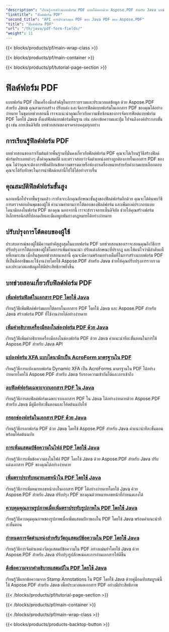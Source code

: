 ```yaml
---
"description": "เรียนรู้การสร้างแบบฟอร์ม PDF แบบโต้ตอบด้วย Aspose.PDF สำหรับ Java บทช่วยสอนที่ครอบคลุมสำหรับการจัดการฟิลด์แบบฟอร์มอย่างมีประสิทธิภาพ"
"linktitle": "ฟิลด์ฟอร์ม PDF"
"second_title": "API การประมวลผล PDF ของ Java PDF ของ Aspose.PDF"
"title": "ฟิลด์ฟอร์ม PDF"
"url": "/th/java/pdf-form-fields/"
"weight": 11
---
```


{{< blocks/products/pf/main-wrap-class >}}

{{< blocks/products/pf/main-container >}}

{{< blocks/products/pf/tutorial-page-section >}}

# ฟิลด์ฟอร์ม PDF


แบบฟอร์ม PDF เป็นเครื่องมือสำคัญในการรวบรวมและประมวลผลข้อมูล ด้วย Aspose.PDF สำหรับ Java คุณสามารถสร้าง ปรับแต่ง และจัดการฟิลด์แบบฟอร์มในเอกสาร PDF ของคุณได้อย่างง่ายดาย ในชุดบทช่วยสอนนี้ เราจะแนะนำคุณเกี่ยวกับความซับซ้อนของการจัดการฟิลด์แบบฟอร์ม PDF โดยใช้ Java ตั้งแต่ฟิลด์แบบฟอร์มพื้นฐาน เช่น กล่องข้อความและปุ่ม ไปจนถึงองค์ประกอบขั้นสูง เช่น ลายเซ็นดิจิทัล บทช่วยสอนของเราครอบคลุมทุกอย่าง

## การเรียนรู้ฟิลด์ฟอร์ม PDF

บทช่วยสอนของเราเริ่มต้นด้วยพื้นฐานที่มั่นคงเกี่ยวกับฟิลด์ฟอร์ม PDF คุณจะได้เรียนรู้วิธีสร้างฟิลด์ฟอร์มประเภทต่างๆ ตั้งค่าคุณสมบัติ และตรวจสอบว่าจัดตำแหน่งอย่างถูกต้องภายในเอกสาร PDF ของคุณ ไม่ว่าคุณจะต้องการฟิลด์ป้อนข้อความธรรมดาหรือช่องกาเครื่องหมายสำหรับคำถามแบบเลือกตอบ คุณจะได้รับทักษะในการนำฟิลด์เหล่านี้ไปใช้ได้อย่างราบรื่น

## คุณสมบัติฟิลด์ฟอร์มขั้นสูง

นอกเหนือไปจากพื้นฐานแล้ว เรายังเจาะลึกคุณลักษณะขั้นสูงของฟิลด์ฟอร์มอีกด้วย คุณจะได้ค้นพบวิธีการตรวจสอบอินพุตของผู้ใช้ คำนวณค่าตามการโต้ตอบของฟิลด์ฟอร์ม และเพิ่มองค์ประกอบแบบไดนามิกลงในฟอร์ม PDF ของคุณ นอกจากนี้ เราจะสำรวจลายเซ็นดิจิทัล ช่วยให้คุณสร้างฟอร์มอิเล็กทรอนิกส์ที่ปลอดภัยและมีผลผูกพันทางกฎหมายได้อย่างง่ายดาย

## ปรับปรุงการโต้ตอบของผู้ใช้

ประสบการณ์ของผู้ใช้มีความสำคัญสูงสุดในแบบฟอร์ม PDF บทช่วยสอนของเราจะสอนคุณถึงวิธีการปรับปรุงการโต้ตอบของผู้ใช้โดยการเพิ่มคำแนะนำ ปรับแต่งลักษณะที่ปรากฏ และให้แน่ใจว่ามีลำดับแท็บที่เหมาะสม เมื่อสิ้นสุดบทช่วยสอนเหล่านี้ คุณจะมีความพร้อมอย่างเต็มที่ในการสร้างแบบฟอร์ม PDF ที่เป็นมืออาชีพและใช้งานง่ายโดยใช้ Aspose.PDF สำหรับ Java ช่วยให้คุณปรับปรุงการรวบรวมและประมวลผลข้อมูลให้มีประสิทธิภาพยิ่งขึ้น

## บทช่วยสอนเกี่ยวกับฟิลด์ฟอร์ม PDF
### [เพิ่มฟอร์มฟิลด์ในเอกสาร PDF โดยใช้ Java](./add-form-field-in-pdf-document-using-java/)
เรียนรู้วิธีเพิ่มฟิลด์ฟอร์มแบบโต้ตอบในเอกสาร PDF โดยใช้ Java และ Aspose.PDF สำหรับ Java สร้างฟอร์ม PDF ที่ใช้งานง่ายได้อย่างง่ายดาย
### [เพิ่มคำอธิบายเครื่องมือลงในช่องฟอร์ม PDF ด้วย Java](./add-tooltip-to-pdf-form-field-with-java/)
เรียนรู้วิธีเพิ่มคำอธิบายเครื่องมือลงในช่องฟอร์ม PDF ด้วย Java คำแนะนำทีละขั้นตอนในการใช้ Aspose.PDF สำหรับ Java API
### [แปลงฟอร์ม XFA แบบไดนามิกเป็น AcroForm มาตรฐานใน PDF](./convert-dynamic-xfa-form-to-standard-acroform-in-pdf/)
เรียนรู้วิธีการแปลงแบบฟอร์ม Dynamic XFA เป็น AcroForms มาตรฐานใน PDF ได้อย่างง่ายดายโดยใช้ Aspose.PDF สำหรับ Java รับรองความเข้ากันได้และการเข้าถึง
### [ลบฟิลด์ฟอร์มเฉพาะจากเอกสาร PDF ใน Java](./delete-particular-form-field-from-pdf-document-in-java/)
เรียนรู้วิธีการลบฟิลด์ฟอร์มเฉพาะจากเอกสาร PDF ใน Java ได้อย่างง่ายดายด้วย Aspose.PDF สำหรับ Java มีคู่มือทีละขั้นตอนและโค้ดต้นฉบับให้
### [กรอกช่องฟอร์มในเอกสาร PDF ด้วย Java](./fill-form-field-in-pdf-document-with-java/)
เรียนรู้วิธีกรอกฟอร์ม PDF ด้วย Java โดยใช้ Aspose.PDF สำหรับ Java คำแนะนำทีละขั้นตอนพร้อมโค้ดต้นฉบับ
### [การเพิ่มแสตมป์ข้อความในไฟล์ PDF โดยใช้ Java](./adding-text-stamp-in-pdf-file-using-java/)
เรียนรู้วิธีการเพิ่มข้อความลงในไฟล์ PDF โดยใช้ Java ด้วย Aspose.PDF สำหรับ Java ปรับแต่งเอกสาร PDF ของคุณได้อย่างง่ายดาย
### [เพิ่มตราประทับหมายเลขหน้าใน PDF โดยใช้ Java](./add-page-number-stamp-in-pdf-using-java/)
เรียนรู้วิธีการเพิ่มหมายเลขหน้าลงในเอกสาร PDF ได้อย่างง่ายดายโดยใช้ Java ด้วย Aspose.PDF สำหรับ Java ปรับปรุง PDF ของคุณด้วยหมายเลขหน้าที่กำหนดเองได้
### [ควบคุมคุณภาพรูปภาพเมื่อเพิ่มตราประทับรูปภาพใน PDF โดยใช้ Java](./control-image-quality-when-adding-image-stamp-in-pdf-using-java/)
เรียนรู้วิธีควบคุมคุณภาพของรูปภาพเมื่อเพิ่มแสตมป์ภาพลงใน PDF โดยใช้ Java พร้อมคำแนะนำทีละขั้นตอน
### [กำหนดการจัดตำแหน่งสำหรับวัตถุแสตมป์ข้อความใน PDF โดยใช้ Java](./define-alignment-for-text-stamp-object-in-pdf-using-java/)
เรียนรู้วิธีการจัดตำแหน่งวัตถุแสตมป์ข้อความใน PDF อย่างแม่นยำโดยใช้ Java ด้วย Aspose.PDF สำหรับ Java ปรับปรุงรูปลักษณ์และการอ่านเอกสารให้ดีขึ้น
### [ดึงข้อความจากคำอธิบายแสตมป์ใน PDF โดยใช้ Java](./extract-text-from-stamp-annotation-in-pdf-using-java/)
เรียนรู้วิธีแยกข้อความจาก Stamp Annotations ใน PDF โดยใช้ Java ด้วยคู่มือฉบับสมบูรณ์นี้ ใช้ Aspose.PDF สำหรับ Java เพื่อประมวลผลเอกสาร PDF อย่างมีประสิทธิภาพ

{{< /blocks/products/pf/tutorial-page-section >}}

{{< /blocks/products/pf/main-container >}}

{{< /blocks/products/pf/main-wrap-class >}}

{{< blocks/products/products-backtop-button >}}